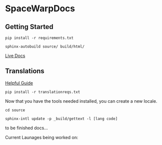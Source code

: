 ﻿# SpaceWarpDocs
 
 ## Getting Started

 `pip install -r requirements.txt`
 
 `sphinx-autobuild source/ build/html/`
 
 [Live Docs](https://spacewarpdocs.readthedocs.io/)


## Translations
[Helpful Guide](https://docs.readthedocs.io/en/stable/guides/manage-translations-sphinx.html)

`pip install -r translationreqs.txt`

Now that you have the tools needed installed, you can create a new locale.

`cd source`

`sphinx-intl update -p _build/gettext -l [lang code]`

to be finished docs...

Current Launages being worked on: